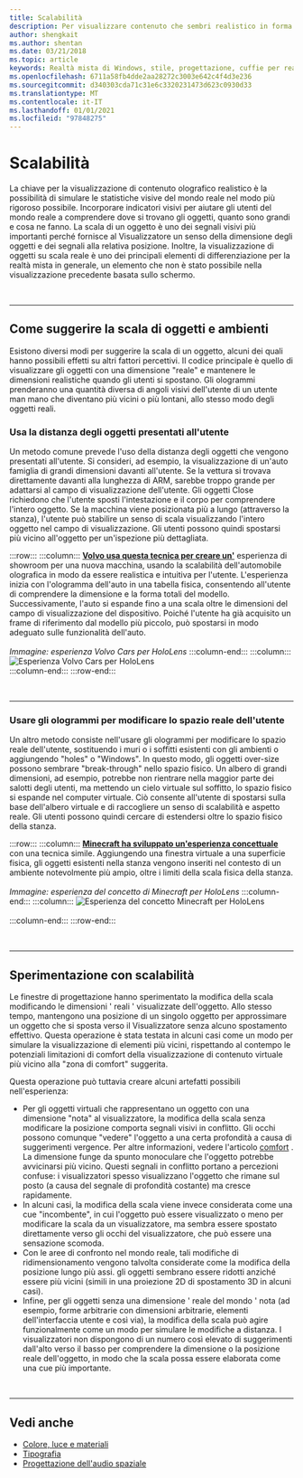 ```yaml
---
title: Scalabilità
description: Per visualizzare contenuto che sembri realistico in forma olografica, è importante simulare quanto più possibile le statistiche visive del mondo reale.
author: shengkait
ms.author: shentan
ms.date: 03/21/2018
ms.topic: article
keywords: Realtà mista di Windows, stile, progettazione, cuffie per realtà mista, auricolare di realtà mista di Windows, auricolare di realtà virtuale, HoloLens, scala, ologrammi
ms.openlocfilehash: 6711a58fb4dde2aa28272c3003e642c4f4d3e236
ms.sourcegitcommit: d340303cda71c31e6c3320231473d623c0930d33
ms.translationtype: MT
ms.contentlocale: it-IT
ms.lasthandoff: 01/01/2021
ms.locfileid: "97848275"
---
```

# <a name="scale"></a>Scalabilità

La chiave per la visualizzazione di contenuto olografico realistico è la possibilità di simulare le statistiche visive del mondo reale nel modo più rigoroso possibile. Incorporare indicatori visivi per aiutare gli utenti del mondo reale a comprendere dove si trovano gli oggetti, quanto sono grandi e cosa ne fanno. La scala di un oggetto è uno dei segnali visivi più importanti perché fornisce al Visualizzatore un senso della dimensione degli oggetti e dei segnali alla relativa posizione. Inoltre, la visualizzazione di oggetti su scala reale è uno dei principali elementi di differenziazione per la realtà mista in generale, un elemento che non è stato possibile nella visualizzazione precedente basata sullo schermo.

<br>

---

## <a name="how-to-suggest-the-scale-of-objects-and-environments"></a>Come suggerire la scala di oggetti e ambienti

Esistono diversi modi per suggerire la scala di un oggetto, alcuni dei quali hanno possibili effetti su altri fattori percettivi. Il codice principale è quello di visualizzare gli oggetti con una dimensione "reale" e mantenere le dimensioni realistiche quando gli utenti si spostano. Gli ologrammi prenderanno una quantità diversa di angoli visivi dell'utente di un utente man mano che diventano più vicini o più lontani, allo stesso modo degli oggetti reali.

### <a name="use-the-distance-of-objects-as-theyre-presented-to-the-user"></a>Usa la distanza degli oggetti presentati all'utente

Un metodo comune prevede l'uso della distanza degli oggetti che vengono presentati all'utente. Si consideri, ad esempio, la visualizzazione di un'auto famiglia di grandi dimensioni davanti all'utente. Se la vettura si trovava direttamente davanti alla lunghezza di ARM, sarebbe troppo grande per adattarsi al campo di visualizzazione dell'utente. Gli oggetti Close richiedono che l'utente sposti l'intestazione e il corpo per comprendere l'intero oggetto. Se la macchina viene posizionata più a lungo (attraverso la stanza), l'utente può stabilire un senso di scala visualizzando l'intero oggetto nel campo di visualizzazione. Gli utenti possono quindi spostarsi più vicino all'oggetto per un'ispezione più dettagliata.

:::row:::
    :::column:::
        **[Volvo usa questa tecnica per creare un'](https://www.youtube.com/watch?v=DilzwF90vec)** esperienza di showroom per una nuova macchina, usando la scalabilità dell'automobile olografica in modo da essere realistica e intuitiva per l'utente. L'esperienza inizia con l'ologramma dell'auto in una tabella fisica, consentendo all'utente di comprendere la dimensione e la forma totali del modello. Successivamente, l'auto si espande fino a una scala oltre le dimensioni del campo di visualizzazione del dispositivo. Poiché l'utente ha già acquisito un frame di riferimento dal modello più piccolo, può spostarsi in modo adeguato sulle funzionalità dell'auto.<br>
        <br>
        *Immagine: esperienza Volvo Cars per HoloLens*
    :::column-end:::
        :::column:::
       ![Esperienza Volvo Cars per HoloLens](images/volvo-cars-microsoft-hololens-experience01-640px.jpg)<br>
    :::column-end:::
:::row-end:::


<br>

---

### <a name="use-holograms-to-modify-the-users-real-space"></a>Usare gli ologrammi per modificare lo spazio reale dell'utente

Un altro metodo consiste nell'usare gli ologrammi per modificare lo spazio reale dell'utente, sostituendo i muri o i soffitti esistenti con gli ambienti o aggiungendo "holes" o "Windows". In questo modo, gli oggetti over-size possono sembrare "break-through" nello spazio fisico. Un albero di grandi dimensioni, ad esempio, potrebbe non rientrare nella maggior parte dei salotti degli utenti, ma mettendo un cielo virtuale sul soffitto, lo spazio fisico si espande nel computer virtuale. Ciò consente all'utente di spostarsi sulla base dell'albero virtuale e di raccogliere un senso di scalabilità e aspetto reale. Gli utenti possono quindi cercare di estendersi oltre lo spazio fisico della stanza.

:::row:::
    :::column:::
        **[Minecraft ha sviluppato un'esperienza concettuale](https://minecraft.net/)** con una tecnica simile. Aggiungendo una finestra virtuale a una superficie fisica, gli oggetti esistenti nella stanza vengono inseriti nel contesto di un ambiente notevolmente più ampio, oltre i limiti della scala fisica della stanza.<br>
        <br>
        *Immagine: esperienza del concetto di Minecraft per HoloLens*
    :::column-end:::
        :::column:::
       ![Esperienza del concetto Minecraft per HoloLens](images/800px-minecraftwindow-640px.jpg)<br><br>
    :::column-end:::
:::row-end:::


<br>

---


## <a name="experimenting-with-scale"></a>Sperimentazione con scalabilità

Le finestre di progettazione hanno sperimentato la modifica della scala modificando le dimensioni ' reali ' visualizzate dell'oggetto. Allo stesso tempo, mantengono una posizione di un singolo oggetto per approssimare un oggetto che si sposta verso il Visualizzatore senza alcuno spostamento effettivo. Questa operazione è stata testata in alcuni casi come un modo per simulare la visualizzazione di elementi più vicini, rispettando al contempo le potenziali limitazioni di comfort della visualizzazione di contenuto virtuale più vicino alla "zona di comfort" suggerita.

Questa operazione può tuttavia creare alcuni artefatti possibili nell'esperienza:
* Per gli oggetti virtuali che rappresentano un oggetto con una dimensione "nota" al visualizzatore, la modifica della scala senza modificare la posizione comporta segnali visivi in conflitto. Gli occhi possono comunque "vedere" l'oggetto a una certa profondità a causa di suggerimenti vergence. Per altre informazioni, vedere l'articolo [comfort](comfort.md) . La dimensione funge da spunto monoculare che l'oggetto potrebbe avvicinarsi più vicino. Questi segnali in conflitto portano a percezioni confuse: i visualizzatori spesso visualizzano l'oggetto che rimane sul posto (a causa del segnale di profondità costante) ma cresce rapidamente.
* In alcuni casi, la modifica della scala viene invece considerata come una cue "incombente", in cui l'oggetto può essere visualizzato o meno per modificare la scala da un visualizzatore, ma sembra essere spostato direttamente verso gli occhi del visualizzatore, che può essere una sensazione scomoda.
* Con le aree di confronto nel mondo reale, tali modifiche di ridimensionamento vengono talvolta considerate come la modifica della posizione lungo più assi. gli oggetti sembrano essere ridotti anziché essere più vicini (simili in una proiezione 2D di spostamento 3D in alcuni casi).
* Infine, per gli oggetti senza una dimensione ' reale del mondo ' nota (ad esempio, forme arbitrarie con dimensioni arbitrarie, elementi dell'interfaccia utente e così via), la modifica della scala può agire funzionalmente come un modo per simulare le modifiche a distanza. I visualizzatori non dispongono di un numero così elevato di suggerimenti dall'alto verso il basso per comprendere la dimensione o la posizione reale dell'oggetto, in modo che la scala possa essere elaborata come una cue più importante.

<br>

---

## <a name="see-also"></a>Vedi anche
* [Colore, luce e materiali](../color,-light-and-materials.md)
* [Tipografia](typography.md)
* [Progettazione dell'audio spaziale](spatial-sound-design.md)
